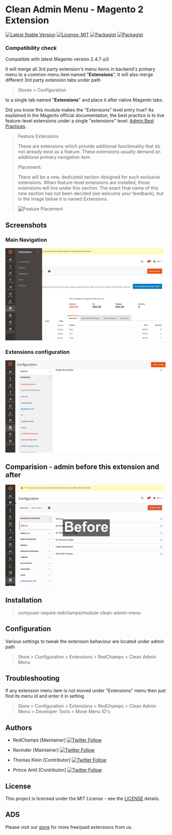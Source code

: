 # Clean Admin Menu - Magento 2 Extension 

[![Latest Stable Version](https://img.shields.io/packagist/v/redchamps/module-clean-admin-menu.svg?style=flat-square)](https://packagist.org/packages/redchamps/module-clean-admin-menu)
[![License: MIT](https://img.shields.io/github/license/redchamps/clean-admin-menu.svg?style=flat-square)](./LICENSE) 
[![Packagist](https://img.shields.io/packagist/dt/redchamps/module-clean-admin-menu.svg?style=flat-square)](https://packagist.org/packages/redchamps/module-clean-admin-menu/stats)
[![Packagist](https://img.shields.io/packagist/dm/redchamps/module-clean-admin-menu.svg?style=flat-square)](https://packagist.org/packages/redchamps/module-clean-admin-menu/stats)

### Compatibility check

Compatible with latest Magento version 2.4.7-p3

It will merge all 3rd party extension's menu items in backend's primary menu to a common menu item named "**Extensions**". It will also merge different 3rd party extension tabs under path 
> Stores > Configuration 

to a single tab named "**Extensions**" and place it after native Magento tabs.

Did you know this module makes the "Extensions" level entry true? As explained in the Magento official documentation, the best practice is to live feature-level extensions under a single "extensions" level: [Admin Best Practices](https://developer.adobe.com/commerce/php/best-practices/admin/placement-and-design/#feature-extensions).

>
> Feature Extensions
>
> These are extensions which provide additional functionality that do not already exist as a feature. These extensions usually demand an additional primary navigation item.
> 
> Placement:  
> 
> There will be a new, dedicated section designed for such exclusive extensions. When feature-level extensions are installed, those extensions will live under this section. The exact final name of this new section has not been decided (we welcome your feedback), but in the image below it is named Extensions.
>
> ![Feature Placement](https://developer.adobe.com/commerce/php/static/69d88b5949fc0871abfe8f55a5a55a17/78631/feature-placement.webp)
>

## Screenshots
### Main Navigation
![Primary Navigation](https://raw.githubusercontent.com/redchamps/repo-images/master/after-primary-menu.png)

### Extensions configuration

![System Config](https://raw.githubusercontent.com/redchamps/repo-images/master/after-system-config.png)

## Comparision - admin before this extension and after

![Before and after comparision](https://raw.githubusercontent.com/redchamps/repo-images/master/before-after.gif)

## Installation

> composer require redchamps/module-clean-admin-menu

## Configuration

Various settings to tweak the extension behaviour are located under admin path

> Store > Configuration > Extensions > RedChamps > Clean Admin Menu 

## Troubleshooting

If any extension menu item is not moved under "Extensions" menu then just find its menu id and enter it in setting

> Store > Configuration > Extensions > RedChamps > Clean Admin Menu > Developer Tools > Move Menu ID's 

## Authors

- RedChamps [Maintainer] [![Twitter Follow](https://img.shields.io/twitter/follow/_redChamps.svg?style=social)](https://twitter.com/_redChamps)

- Ravinder [Maintainer] [![Twitter Follow](https://img.shields.io/twitter/follow/_iAmRav.svg?style=social)](https://twitter.com/_iAmRav)

- Thomas Klein [Contributor] [![Twitter Follow](https://img.shields.io/twitter/follow/lead_dave.svg?style=social)](https://twitter.com/lead_dave)

- Prince Antil [Contributor] [![Twitter Follow](https://img.shields.io/twitter/follow/prince_antil.svg?style=social)](https://twitter.com/prince_antil)

## License

This project is licensed under the MIT License - see the [LICENSE](./LICENSE) details.

## ADS

Please visit our [store](https://redchamps.com) for more free/paid extensions from us.
